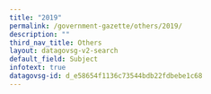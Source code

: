 ```yaml
---
title: "2019"
permalink: /government-gazette/others/2019/
description: ""
third_nav_title: Others
layout: datagovsg-v2-search
default_field: Subject
infotext: true
datagovsg-id: d_e58654f1136c73544bdb22fdbebe1c68
---
```

